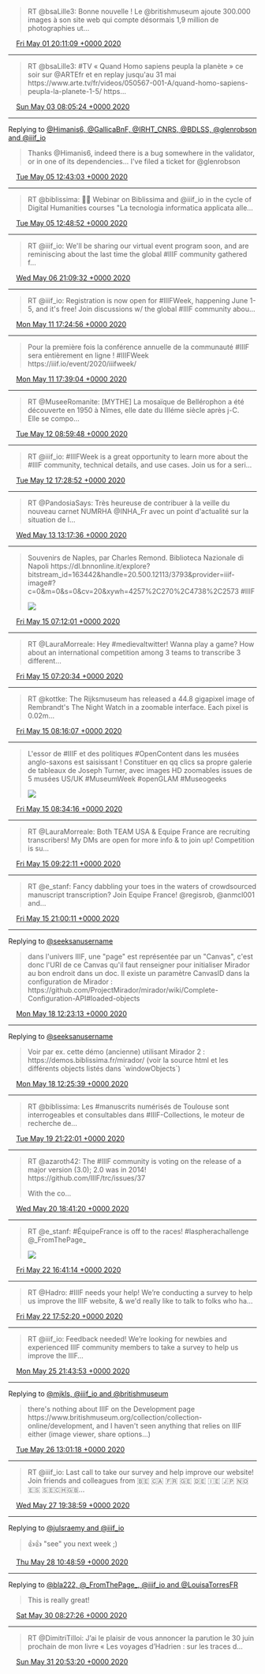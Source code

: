 > RT @bsaLille3: Bonne nouvelle \! Le @britishmuseum ajoute 300\.000 images à son site web qui compte désormais 1,9 million de photographies ut…

<img src="../../media/tweet.ico" width="12" /> [Fri May 01 20:11:09 +0000 2020](https://twitter.com/regisrob/status/1256315242516267008)

----

> RT @bsaLille3: \#TV « Quand Homo sapiens peupla la planète » ce soir sur @ARTEfr et en replay jusqu'au 31 mai  https://www\.arte\.tv/fr/videos/050567\-001\-A/quand\-homo\-sapiens\-peupla\-la\-planete\-1\-5/ https…

<img src="../../media/tweet.ico" width="12" /> [Sun May 03 08:05:24 +0000 2020](https://twitter.com/regisrob/status/1256857376625504258)

----

Replying to [@Himanis6, @GallicaBnF, @IRHT\_CNRS, @BDLSS, @glenrobson and @iiif\_io](https://twitter.com/Himanis6/status/1257616841884778496)

> Thanks @Himanis6, indeed there is a bug somewhere in the validator, or in one of its dependencies\.\.\. I've filed a ticket for @glenrobson

<img src="../../media/tweet.ico" width="12" /> [Tue May 05 12:43:03 +0000 2020](https://twitter.com/regisrob/status/1257652027242545153)

----

> RT @biblissima: 🧑‍💻 Webinar on Biblissima and @iiif\_io in the cycle of Digital Humanities courses "La tecnologia informatica applicata alle…

<img src="../../media/tweet.ico" width="12" /> [Tue May 05 12:48:52 +0000 2020](https://twitter.com/regisrob/status/1257653489439780866)

----

> RT @iiif\_io: We'll be sharing our virtual event program soon, and are reminiscing about the last time the global \#IIIF community gathered f…

<img src="../../media/tweet.ico" width="12" /> [Wed May 06 21:09:32 +0000 2020](https://twitter.com/regisrob/status/1258141872427544576)

----

> RT @iiif\_io: Registration is now open for \#IIIFWeek, happening June 1\-5, and it's free\! Join discussions w/ the global \#IIIF community abou…

<img src="../../media/tweet.ico" width="12" /> [Mon May 11 17:24:56 +0000 2020](https://twitter.com/regisrob/status/1259897292108300294)

----

> Pour la première fois la conférence annuelle de la communauté \#IIIF sera entièrement en ligne \! \#IIIFWeek https://iiif\.io/event/2020/iiifweek/

<img src="../../media/tweet.ico" width="12" /> [Mon May 11 17:39:04 +0000 2020](https://twitter.com/regisrob/status/1259900847506546688)

----

> RT @MuseeRomanite: \[MYTHE\] La mosaïque de Bellérophon a été découverte en 1950 à Nîmes, elle date du IIIéme siècle après j\-C\.  
> Elle se compo…

<img src="../../media/tweet.ico" width="12" /> [Tue May 12 08:59:48 +0000 2020](https://twitter.com/regisrob/status/1260132558274269184)

----

> RT @iiif\_io: \#IIIFWeek is a great opportunity to learn more about the \#IIIF community, technical details, and use cases\. Join us for a seri…

<img src="../../media/tweet.ico" width="12" /> [Tue May 12 17:28:52 +0000 2020](https://twitter.com/regisrob/status/1260260669573804036)

----

> RT @PandosiaSays: Très heureuse de contribuer à la veille du nouveau carnet NUMRHA @INHA\_Fr avec un point d'actualité sur la situation de l…

<img src="../../media/tweet.ico" width="12" /> [Wed May 13 13:17:36 +0000 2020](https://twitter.com/regisrob/status/1260559821214035969)

----

> Souvenirs de Naples, par Charles Remond\. Biblioteca Nazionale di Napoli https://dl\.bnnonline\.it/explore?bitstream\_id\=163442&handle\=20\.500\.12113/3793&provider\=iiif\-image\#?c\=0&m\=0&s\=0&cv\=20&xywh\=4257%2C270%2C4738%2C2573 \#IIIF 
> 
> ![](../../media/1261192598456336384-EYCnwLMXsAYkhIM.jpg)

<img src="../../media/tweet.ico" width="12" /> [Fri May 15 07:12:01 +0000 2020](https://twitter.com/regisrob/status/1261192598456336384)

----

> RT @LauraMorreale: Hey \#medievaltwitter\! Wanna play a game? How about an international competition among 3 teams to transcribe 3 different…

<img src="../../media/tweet.ico" width="12" /> [Fri May 15 07:20:34 +0000 2020](https://twitter.com/regisrob/status/1261194746208366593)

----

> RT @kottke: The Rijksmuseum has released a 44\.8 gigapixel image of Rembrandt's The Night Watch in a zoomable interface\. Each pixel is 0\.02m…

<img src="../../media/tweet.ico" width="12" /> [Fri May 15 08:16:07 +0000 2020](https://twitter.com/regisrob/status/1261208727337787393)

----

> L'essor de \#IIIF et des politiques \#OpenContent dans les musées anglo\-saxons est saisissant \! Constituer en qq clics sa propre galerie de tableaux de Joseph Turner, avec images HD zoomables issues de 5 musées US/UK  \#MuseumWeek \#openGLAM \#Museogeeks 
> 
> ![](../../media/1261213293445877760-EYC5t3cWoAoM_jX.jpg)

<img src="../../media/tweet.ico" width="12" /> [Fri May 15 08:34:16 +0000 2020](https://twitter.com/regisrob/status/1261213293445877760)

----

> RT @LauraMorreale: Both TEAM USA &amp; Equipe France are recruiting transcribers\! My DMs are open for more info &amp; to join up\! Competition is su…

<img src="../../media/tweet.ico" width="12" /> [Fri May 15 09:22:11 +0000 2020](https://twitter.com/regisrob/status/1261225355999883268)

----

> RT @e\_stanf: Fancy dabbling your toes in the waters of crowdsourced manuscript transcription? Join Equipe France\! @regisrob, @anmcl001 and…

<img src="../../media/tweet.ico" width="12" /> [Fri May 15 21:00:11 +0000 2020](https://twitter.com/regisrob/status/1261401012008558592)

----

Replying to [@seeksanusername](https://twitter.com/seeksanusername/status/1262303304383692800)

> dans l'univers IIIF, une "page" est représentée par un "Canvas", c'est donc l'URI de ce Canvas qu'il faut renseigner pour initialiser Mirador au bon endroit dans un doc\. Il existe un paramètre CanvasID dans la configuration de Mirador : https://github\.com/ProjectMirador/mirador/wiki/Complete\-Configuration\-API\#loaded\-objects

<img src="../../media/tweet.ico" width="12" /> [Mon May 18 12:23:13 +0000 2020](https://twitter.com/regisrob/status/1262358075010355201)

----

Replying to [@seeksanusername](https://twitter.com/regisrob/status/1262358075010355201)

> Voir par ex\. cette démo \(ancienne\) utilisant Mirador 2 : https://demos\.biblissima\.fr/mirador/ \(voir la source html et les différents objects listés dans \`windowObjects\`\)

<img src="../../media/tweet.ico" width="12" /> [Mon May 18 12:25:39 +0000 2020](https://twitter.com/regisrob/status/1262358687768653826)

----

> RT @biblissima: Les \#manuscrits numérisés de Toulouse sont interrogeables et consultables dans \#IIIF\-Collections, le moteur de recherche de…

<img src="../../media/tweet.ico" width="12" /> [Tue May 19 21:22:01 +0000 2020](https://twitter.com/regisrob/status/1262856058499788801)

----

> RT @azaroth42: The \#IIIF community is voting on the release of a major version \(3\.0\); 2\.0 was in 2014\! https://github\.com/IIIF/trc/issues/37  
>   
> With the co…

<img src="../../media/tweet.ico" width="12" /> [Wed May 20 18:41:20 +0000 2020](https://twitter.com/regisrob/status/1263178009374339084)

----

> RT @e\_stanf: \#ÉquipeFrance is off to the races\! \#laspherachallenge @\_FromThePage\_ 
> 
> ![](../../media/1263872559893839879-EYolV_cUMAcGEs2.jpg)

<img src="../../media/tweet.ico" width="12" /> [Fri May 22 16:41:14 +0000 2020](https://twitter.com/regisrob/status/1263872559893839879)

----

> RT @Hadro: \#IIIF needs your help\! We’re conducting a survey to help us improve the IIIF website, &amp; we'd really like to talk to folks who ha…

<img src="../../media/tweet.ico" width="12" /> [Fri May 22 17:52:20 +0000 2020](https://twitter.com/regisrob/status/1263890450609516550)

----

> RT @iiif\_io: Feedback needed\! We’re looking for newbies and experienced IIIF community members to take a survey to help us improve the IIIF…

<img src="../../media/tweet.ico" width="12" /> [Mon May 25 21:43:53 +0000 2020](https://twitter.com/regisrob/status/1265035888091856902)

----

Replying to [@mjkls, @iiif\_io and @britishmuseum](https://twitter.com/mjkls/status/1264581456531034114)

> there's nothing about IIIF on the Development page https://www\.britishmuseum\.org/collection/collection\-online/development, and I haven't seen anything that relies on IIIF either \(image viewer, share options\.\.\.\)

<img src="../../media/tweet.ico" width="12" /> [Tue May 26 13:01:18 +0000 2020](https://twitter.com/regisrob/status/1265266763849220096)

----

> RT @iiif\_io: Last call to take our survey and help improve our website\! Join friends and colleagues from 🇧🇪 🇨🇦 🇫🇷 🇬🇪 🇩🇪 🇮🇪 🇯🇵 🇳🇴 🇪🇸 🇸🇪🇨🇭🇬🇧…

<img src="../../media/tweet.ico" width="12" /> [Wed May 27 19:38:59 +0000 2020](https://twitter.com/regisrob/status/1265729229691539461)

----

Replying to [@julsraemy and @iiif\_io](https://twitter.com/julsraemy/status/1265519205132230657)

> 👍👍 "see" you next week ;\)

<img src="../../media/tweet.ico" width="12" /> [Thu May 28 10:48:59 +0000 2020](https://twitter.com/regisrob/status/1265958239889510401)

----

Replying to [@bla222, @\_FromThePage\_, @iiif\_io and @LouisaTorresFR](https://twitter.com/bla222/status/1266515249626091520)

> This is really great\!

<img src="../../media/tweet.ico" width="12" /> [Sat May 30 08:27:26 +0000 2020](https://twitter.com/regisrob/status/1266647391698026498)

----

> RT @DimitriTilloi: J’ai le plaisir de vous annoncer la parution le 30 juin prochain de mon livre « Les voyages d’Hadrien : sur les traces d…

<img src="../../media/tweet.ico" width="12" /> [Sun May 31 20:53:20 +0000 2020](https://twitter.com/regisrob/status/1267197495563751426)